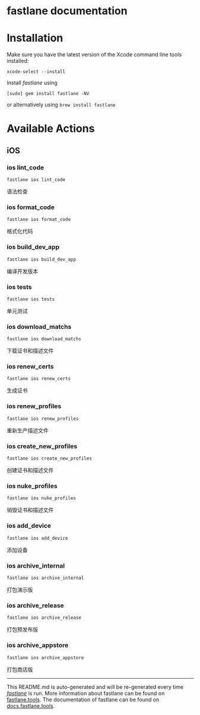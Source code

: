 fastlane documentation
================
# Installation

Make sure you have the latest version of the Xcode command line tools installed:

```
xcode-select --install
```

Install _fastlane_ using
```
[sudo] gem install fastlane -NV
```
or alternatively using `brew install fastlane`

# Available Actions
## iOS
### ios lint_code
```
fastlane ios lint_code
```
语法检查
### ios format_code
```
fastlane ios format_code
```
格式化代码
### ios build_dev_app
```
fastlane ios build_dev_app
```
编译开发版本
### ios tests
```
fastlane ios tests
```
单元测试
### ios download_matchs
```
fastlane ios download_matchs
```
下载证书和描述文件
### ios renew_certs
```
fastlane ios renew_certs
```
生成证书
### ios renew_profiles
```
fastlane ios renew_profiles
```
重新生产描述文件
### ios create_new_profiles
```
fastlane ios create_new_profiles
```
创建证书和描述文件
### ios nuke_profiles
```
fastlane ios nuke_profiles
```
销毁证书和描述文件
### ios add_device
```
fastlane ios add_device
```
添加设备
### ios archive_internal
```
fastlane ios archive_internal
```
打包演示版
### ios archive_release
```
fastlane ios archive_release
```
打包预发布版
### ios archive_appstore
```
fastlane ios archive_appstore
```
打包商店版

----

This README.md is auto-generated and will be re-generated every time [_fastlane_](https://fastlane.tools) is run.
More information about fastlane can be found on [fastlane.tools](https://fastlane.tools).
The documentation of fastlane can be found on [docs.fastlane.tools](https://docs.fastlane.tools).
